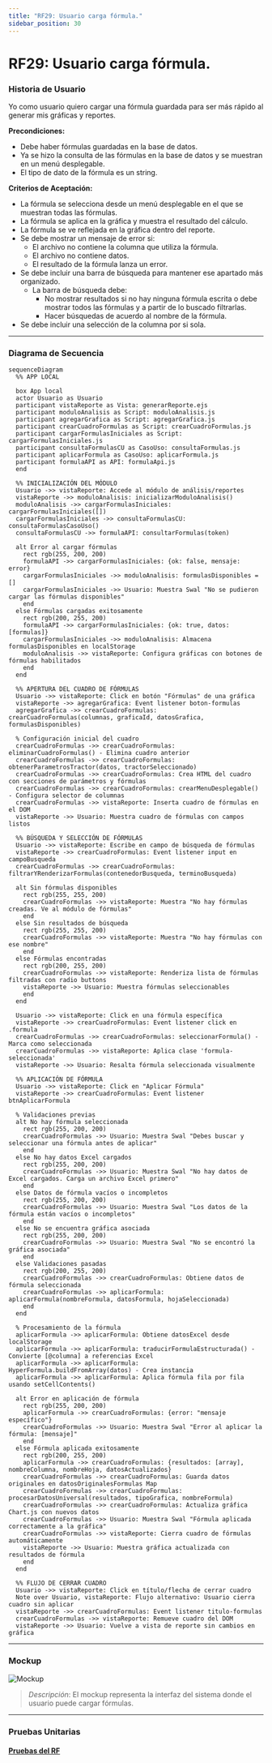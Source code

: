 ```yaml
---
title: "RF29: Usuario carga fórmula."  
sidebar_position: 30
---
```


# RF29: Usuario carga fórmula.

### Historia de Usuario

Yo como usuario quiero cargar una fórmula guardada para ser más rápido al generar mis gráficas y reportes.

  **Precondiciones:**
  - Debe haber fórmulas guardadas en la base de datos.
  - Ya se hizo la consulta de las fórmulas en la base de datos y se muestran en un menú desplegable.
  - El tipo de dato de la fórmula es un string. 

  **Criterios de Aceptación:**
  - La fórmula se selecciona desde un menú desplegable en el que se muestran todas las fórmulas.
  - La fórmula se aplica en la gráfica y muestra el resultado del cálculo. 
  - La fórmula se ve reflejada en la gráfica dentro del reporte.
  - Se debe mostrar un mensaje de error si:
    - El archivo no contiene la columna que utiliza la fórmula.
    - El archivo no contiene datos.
    - El resultado de la fórmula lanza un error.
  - Se debe incluir una barra de búsqueda para mantener ese apartado más organizado.
    - La barra de búsqueda debe:
      - No mostrar resultados si no hay ninguna fórmula escrita o debe mostrar todos las fórmulas y a partir de lo buscado filtrarlas.
      - Hacer búsquedas de acuerdo al nombre de la fórmula.
  - Se debe incluir una selección de la columna por si sola.
  
---


### Diagrama de Secuencia

```mermaid
sequenceDiagram
  %% APP LOCAL
  
  box App local
  actor Usuario as Usuario
  participant vistaReporte as Vista: generarReporte.ejs
  participant moduloAnalisis as Script: moduloAnalisis.js
  participant agregarGrafica as Script: agregarGrafica.js
  participant crearCuadroFormulas as Script: crearCuadroFormulas.js
  participant cargarFormulasIniciales as Script: cargarFormulasIniciales.js
  participant consultaFormulasCU as CasoUso: consultaFormulas.js
  participant aplicarFormula as CasoUso: aplicarFormula.js
  participant formulaAPI as API: formulaApi.js
  end

  %% INICIALIZACIÓN DEL MÓDULO
  Usuario ->> vistaReporte: Accede al módulo de análisis/reportes
  vistaReporte ->> moduloAnalisis: inicializarModuloAnalisis()
  moduloAnalisis ->> cargarFormulasIniciales: cargarFormulasIniciales([])
  cargarFormulasIniciales ->> consultaFormulasCU: consultaFormulasCasoUso()
  consultaFormulasCU ->> formulaAPI: consultarFormulas(token)
  
  alt Error al cargar fórmulas
    rect rgb(255, 200, 200)
    formulaAPI ->> cargarFormulasIniciales: {ok: false, mensaje: error}
    cargarFormulasIniciales ->> moduloAnalisis: formulasDisponibles = []
    cargarFormulasIniciales ->> Usuario: Muestra Swal "No se pudieron cargar las fórmulas disponibles"
    end
  else Fórmulas cargadas exitosamente
    rect rgb(200, 255, 200)
    formulaAPI ->> cargarFormulasIniciales: {ok: true, datos: [formulas]}
    cargarFormulasIniciales ->> moduloAnalisis: Almacena formulasDisponibles en localStorage
    moduloAnalisis ->> vistaReporte: Configura gráficas con botones de fórmulas habilitados
    end
  end

  %% APERTURA DEL CUADRO DE FÓRMULAS
  Usuario ->> vistaReporte: Click en botón "Fórmulas" de una gráfica
  vistaReporte ->> agregarGrafica: Event listener boton-formulas
  agregarGrafica ->> crearCuadroFormulas: crearCuadroFormulas(columnas, graficaId, datosGrafica, formulasDisponibles)
  
  % Configuración inicial del cuadro
  crearCuadroFormulas ->> crearCuadroFormulas: eliminarCuadroFormulas() - Elimina cuadro anterior
  crearCuadroFormulas ->> crearCuadroFormulas: obtenerParametrosTractor(datos, tractorSeleccionado)
  crearCuadroFormulas ->> crearCuadroFormulas: Crea HTML del cuadro con secciones de parámetros y fórmulas
  crearCuadroFormulas ->> crearCuadroFormulas: crearMenuDesplegable() - Configura selector de columnas
  crearCuadroFormulas ->> vistaReporte: Inserta cuadro de fórmulas en el DOM
  vistaReporte ->> Usuario: Muestra cuadro de fórmulas con campos listos

  %% BÚSQUEDA Y SELECCIÓN DE FÓRMULAS
  Usuario ->> vistaReporte: Escribe en campo de búsqueda de fórmulas
  vistaReporte ->> crearCuadroFormulas: Event listener input en campoBusqueda
  crearCuadroFormulas ->> crearCuadroFormulas: filtrarYRenderizarFormulas(contenedorBusqueda, terminoBusqueda)
  
  alt Sin fórmulas disponibles
    rect rgb(255, 255, 200)
    crearCuadroFormulas ->> vistaReporte: Muestra "No hay fórmulas creadas. Ve al módulo de fórmulas"
    end
  else Sin resultados de búsqueda
    rect rgb(255, 255, 200)
    crearCuadroFormulas ->> vistaReporte: Muestra "No hay fórmulas con ese nombre"
    end
  else Fórmulas encontradas
    rect rgb(200, 255, 200)
    crearCuadroFormulas ->> vistaReporte: Renderiza lista de fórmulas filtradas con radio buttons
    vistaReporte ->> Usuario: Muestra fórmulas seleccionables
    end
  end

  Usuario ->> vistaReporte: Click en una fórmula específica
  vistaReporte ->> crearCuadroFormulas: Event listener click en .formula
  crearCuadroFormulas ->> crearCuadroFormulas: seleccionarFormula() - Marca como seleccionada
  crearCuadroFormulas ->> vistaReporte: Aplica clase 'formula-seleccionada'
  vistaReporte ->> Usuario: Resalta fórmula seleccionada visualmente

  %% APLICACIÓN DE FÓRMULA
  Usuario ->> vistaReporte: Click en "Aplicar Fórmula"
  vistaReporte ->> crearCuadroFormulas: Event listener btnAplicarFormula
  
  % Validaciones previas
  alt No hay fórmula seleccionada
    rect rgb(255, 200, 200)
    crearCuadroFormulas ->> Usuario: Muestra Swal "Debes buscar y seleccionar una fórmula antes de aplicar"
    end
  else No hay datos Excel cargados
    rect rgb(255, 200, 200)
    crearCuadroFormulas ->> Usuario: Muestra Swal "No hay datos de Excel cargados. Carga un archivo Excel primero"
    end
  else Datos de fórmula vacíos o incompletos
    rect rgb(255, 200, 200)
    crearCuadroFormulas ->> Usuario: Muestra Swal "Los datos de la fórmula están vacíos o incompletos"
    end
  else No se encuentra gráfica asociada
    rect rgb(255, 200, 200)
    crearCuadroFormulas ->> Usuario: Muestra Swal "No se encontró la gráfica asociada"
    end
  else Validaciones pasadas
    rect rgb(200, 255, 200)
    crearCuadroFormulas ->> crearCuadroFormulas: Obtiene datos de fórmula seleccionada
    crearCuadroFormulas ->> aplicarFormula: aplicarFormula(nombreFormula, datosFormula, hojaSeleccionada)
    end
  end

  % Procesamiento de la fórmula
  aplicarFormula ->> aplicarFormula: Obtiene datosExcel desde localStorage
  aplicarFormula ->> aplicarFormula: traducirFormulaEstructurada() - Convierte [@columna] a referencias Excel
  aplicarFormula ->> aplicarFormula: HyperFormula.buildFromArray(datos) - Crea instancia
  aplicarFormula ->> aplicarFormula: Aplica fórmula fila por fila usando setCellContents()
  
  alt Error en aplicación de fórmula
    rect rgb(255, 200, 200)
    aplicarFormula ->> crearCuadroFormulas: {error: "mensaje específico"}
    crearCuadroFormulas ->> Usuario: Muestra Swal "Error al aplicar la fórmula: [mensaje]"
    end
  else Fórmula aplicada exitosamente
    rect rgb(200, 255, 200)
    aplicarFormula ->> crearCuadroFormulas: {resultados: [array], nombreColumna, nombreHoja, datosActualizados}
    crearCuadroFormulas ->> crearCuadroFormulas: Guarda datos originales en datosOriginalesFormulas Map
    crearCuadroFormulas ->> crearCuadroFormulas: procesarDatosUniversal(resultados, tipoGrafica, nombreFormula)
    crearCuadroFormulas ->> crearCuadroFormulas: Actualiza gráfica Chart.js con nuevos datos
    crearCuadroFormulas ->> Usuario: Muestra Swal "Fórmula aplicada correctamente a la gráfica"
    crearCuadroFormulas ->> vistaReporte: Cierra cuadro de fórmulas automáticamente
    vistaReporte ->> Usuario: Muestra gráfica actualizada con resultados de fórmula
    end
  end

  %% FLUJO DE CERRAR CUADRO
  Usuario ->> vistaReporte: Click en título/flecha de cerrar cuadro
  Note over Usuario, vistaReporte: Flujo alternativo: Usuario cierra cuadro sin aplicar
  vistaReporte ->> crearCuadroFormulas: Event listener titulo-formulas
  crearCuadroFormulas ->> vistaReporte: Remueve cuadro del DOM
  vistaReporte ->> Usuario: Vuelve a vista de reporte sin cambios en gráfica
```
---

### Mockup

![Mockup](./mockups/Formulas.jpg)

> *Descripción*: El mockup representa la interfaz del sistema donde el usuario puede cargar fórmulas. 


---

### Pruebas Unitarias 

#### [Pruebas del RF](https://docs.google.com/spreadsheets/d/1W-JW32dTsfI22-Yl5LydMhiu-oXHH_xo3hWvK6FHeLw/edit?gid=943446860#gid=943446860)
